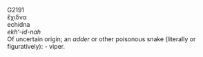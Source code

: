 <body>
  <p>G2191<br>  ἔχιδνα  <br> echidna  <br><i>ekh‘-id-nah </i><br>Of uncertain origin; an <i>adder</i> or other poisonous snake (literally or figuratively): - viper.<br></p>
 </body>